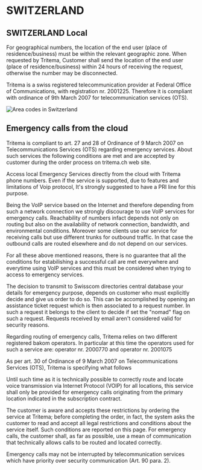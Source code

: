 # SWITZERLAND

## SWITZERLAND Local

For geographical numbers, the location of the end user (place of residence/business) must be within the relevant geographic zone. When requested by Tritema, Customer shall send the location of the end user (place of residence/business) within 24 hours of receiving the request, otherwise the number may be disconnected.

 Tritema is a swiss registered telecommunication provider at Federal Office of Communications, with registration nr. 2001225. Therefore it is compliant with ordinance of 9th March 2007 for telecommunication services (OTS).


![Area codes in Switzerland](https://i.ibb.co/R4VtMVC/suisse.png)


## Emergency calls from the cloud

 Tritema is compliant to art. 27 and 28 of Ordinance of 9 March 2007 on Telecommunications Services (OTS) regarding emergency services. About such services the following conditions are met and are accepted by customer during the order process on tritema.ch web site.

 Access local Emergency Services directly from the cloud with Tritema phone numbers. Even if the service is supported, due to features and limitations of Voip protocol, It's strongly suggested to have a PRI line for this purpose.

 Being the VoIP service based on the Internet and therefore depending from such a network connection we strongly discourage to use VoIP services for emergency calls. Reachability of numbers infact depends not only on routing but also on the availability of network connection, bandwidth, and environmental conditions. Moreover some clients use our service for receiving calls but use different trunks for outbound traffic. In that case the outbound calls are routed elsewhere and do not depend on our services.

 For all these above mentioned reasons, there is no guarantee that all the conditions for estabilishing a successful call are met everywhere and everytime using VoIP services and this must be considered when trying to access to emergency services.

 The decision to transmit to Swisscom directories central database your details for emergency purpose, depends on customer who must explicitly decide and give us order to do so. This can be accomplished by opening an assistance ticket request which is then associated to a request number. In such a request it belongs to the client to decide if set  the "nomad" flag on such a request. Requests received by email aren't considered valid for security reasons.

 Regarding routing of emergency calls, Tritema relies on two different registered bakom operators. In particular at this time the operators used for such a service are: operator nr. 2000770 and operator nr. 2001075

 As per art. 30 of Ordinance of 9 March 2007 on Telecommunications Services (OTS), Tritema is specifying what follows

 Until such time as it is technically possible to correctly route and locate voice transmission via Internet Protocol (VOIP) for all locations, this service shall only be provided for emergency calls originating from the primary location indicated in the subscription contract.

 The customer is aware and accepts these restrictions by ordering the service at Tritema; before completing the order, in fact, the system asks the customer to read and accept all legal restrictions and conditions about the service itself. Such conditions are reported on this page. For emergency calls, the customer shall, as far as possible, use a mean of communication that technically allows calls to be routed and located correctly.

 Emergency calls may not be interrupted by telecommunication services which have priority over security communication (Art. 90 para. 2).


